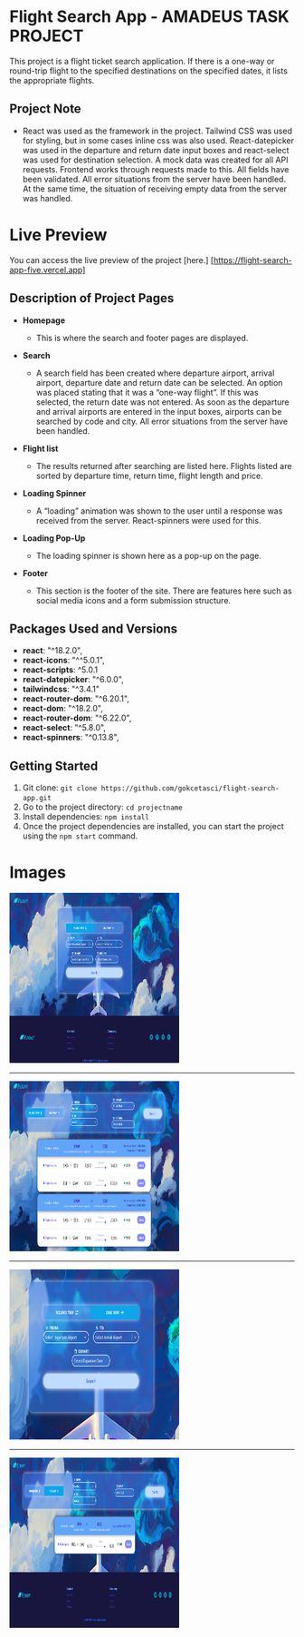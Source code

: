 # Flight Search App - AMADEUS TASK PROJECT

This project is a flight ticket search application. If there is a one-way or round-trip flight to the specified destinations on the specified dates, it lists the appropriate flights. 

## Project Note
- React was used as the framework in the project. Tailwind CSS was used for styling, but in some cases inline css was also used. React-datepicker was used in the departure and return date input boxes and react-select was used for destination selection. A mock data was created for all API requests. Frontend works through requests made to this. All fields have been validated. All error situations from the server have been handled. At the same time, the situation of receiving empty data from the server was handled.

# Live Preview

You can access the live preview of the project [here.] [https://flight-search-app-five.vercel.app]

## Description of Project Pages

- **Homepage**
    - This is where the search and footer pages are displayed.

- **Search**
    - A search field has been created where departure airport, arrival airport, departure date and return date can be selected. An option was placed stating that it was a “one-way flight”. If this was selected, the return date was not entered. As soon as the departure and arrival airports are entered in the input boxes, airports can be searched by code and city. All error situations from the server have been handled.

- **Flight list**
    - The results returned after searching are listed here. Flights listed are sorted by departure time, return time, flight length and price.

- **Loading Spinner** 
    - A “loading” animation was shown to the user until a response was received from the server. React-spinners were used for this.

- **Loading Pop-Up**
    - The loading spinner is shown here as a pop-up on the page.

- **Footer**
    - This section is the footer of the site. There are features here such as social media icons and a form submission structure.

## Packages Used and Versions

- **react**: "^18.2.0",
- **react-icons**: "^^5.0.1",
- **react-scripts**: ^5.0.1
- **react-datepicker**: "^6.0.0",
- **tailwindcss**: "^3.4.1"
- **react-router-dom**: "^6.20.1",
- **react-dom**: "^18.2.0",
- **react-router-dom**: "^6.22.0",
- **react-select**: "^5.8.0",
- **react-spinners**: "^0.13.8",

## Getting Started

1. Git clone: `git clone https://github.com/gokcetasci/flight-search-app.git`
2. Go to the project directory: `cd projectname`
3. Install dependencies: `npm install`
4. Once the project dependencies are installed, you can start the project using the `npm start` command.

# Images

<img src="./src/images/Websitepage1.png" width="300" height="300">

------------------------------------------------------------------------

<img src="./src/images/Websitepage3.png" width="300" height="300">

------------------------------------------------------------------------

<img src="./src/images/Websitepage4.png" width="300" height="300">

------------------------------------------------------------------------

<img src="./src/images/Websitepage5.png" width="300" height="300">





